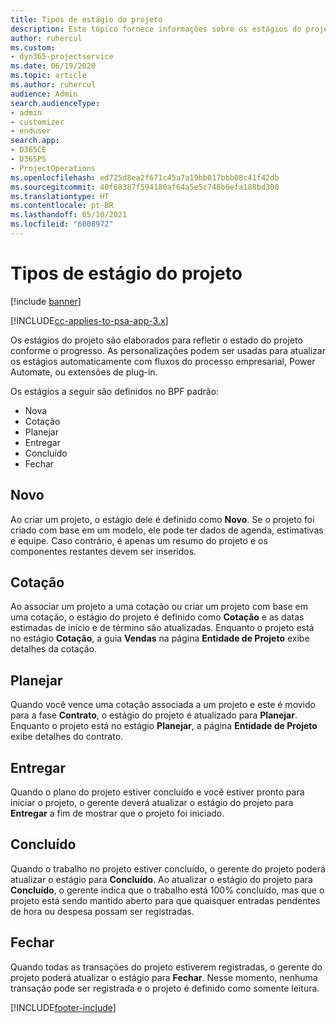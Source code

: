 ```yaml
---
title: Tipos de estágio do projeto
description: Este tópico fornece informações sobre os estágios do projeto.
author: ruhercul
ms.custom:
- dyn365-projectservice
ms.date: 06/19/2020
ms.topic: article
ms.author: ruhercul
audience: Admin
search.audienceType:
- admin
- customizer
- enduser
search.app:
- D365CE
- D365PS
- ProjectOperations
ms.openlocfilehash: ed725d8ea2f671c45a7a19bb017bbb08c41f42db
ms.sourcegitcommit: 40f68387f594180af64a5e5c748b6efa188bd300
ms.translationtype: HT
ms.contentlocale: pt-BR
ms.lasthandoff: 05/10/2021
ms.locfileid: "6008972"
---
```

# <a name="project-stage-types"></a>Tipos de estágio do projeto 

[!include [banner](../includes/psa-now-project-operations.md)]

[!INCLUDE[cc-applies-to-psa-app-3.x](../includes/cc-applies-to-psa-app-3x.md)]

Os estágios do projeto são elaborados para refletir o estado do projeto conforme o progresso. As personalizações podem ser usadas para atualizar os estágios automaticamente com fluxos do processo empresarial, Power Automate, ou extensões de plug-in.

Os estágios a seguir são definidos no BPF padrão:

- Nova
- Cotação
- Planejar
- Entregar
- Concluído
- Fechar 

## <a name="new"></a>Novo

Ao criar um projeto, o estágio dele é definido como **Novo**. Se o projeto foi criado com base em um modelo, ele pode ter dados de agenda, estimativas e equipe. Caso contrário, é apenas um resumo do projeto e os componentes restantes devem ser inseridos.

## <a name="quote"></a>Cotação

Ao associar um projeto a uma cotação ou criar um projeto com base em uma cotação, o estágio do projeto é definido como **Cotação** e as datas estimadas de início e de término são atualizadas. Enquanto o projeto está no estágio **Cotação**, a guia **Vendas** na página **Entidade de Projeto** exibe detalhes da cotação.

## <a name="plan"></a>Planejar

Quando você vence uma cotação associada a um projeto e este é movido para a fase **Contrato**, o estágio do projeto é atualizado para **Planejar**. Enquanto o projeto está no estágio **Planejar**, a página **Entidade de Projeto** exibe detalhes do contrato.

## <a name="deliver"></a>Entregar

Quando o plano do projeto estiver concluído e você estiver pronto para iniciar o projeto, o gerente deverá atualizar o estágio do projeto para **Entregar** a fim de mostrar que o projeto foi iniciado.

## <a name="complete"></a>Concluído 

Quando o trabalho no projeto estiver concluído, o gerente do projeto poderá atualizar o estágio para **Concluído**. Ao atualizar o estágio do projeto para **Concluído**, o gerente indica que o trabalho está 100% concluído, mas que o projeto está sendo mantido aberto para que quaisquer entradas pendentes de hora ou despesa possam ser registradas.

## <a name="close"></a>Fechar

Quando todas as transações do projeto estiverem registradas, o gerente do projeto poderá atualizar o estágio para **Fechar**. Nesse momento, nenhuma transação pode ser registrada e o projeto é definido como somente leitura.


[!INCLUDE[footer-include](../includes/footer-banner.md)]